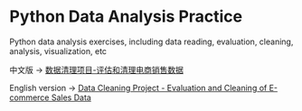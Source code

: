 # Python Data Analysis Practice 

Python data analysis exercises, including data reading, evaluation, cleaning, analysis, visualization, etc

中文版 → [数据清理项目-评估和清理电商销售数据](https://github.com/amaris72/python-data-analysis/blob/main/%E6%95%B0%E6%8D%AE%E6%B8%85%E7%90%86%E9%A1%B9%E7%9B%AE-%E8%AF%84%E4%BC%B0%E5%92%8C%E6%B8%85%E7%90%86%E7%94%B5%E5%95%86%E9%94%80%E5%94%AE%E6%95%B0%E6%8D%AE.ipynb)

English version → [Data Cleaning Project - Evaluation and Cleaning of E-commerce Sales Data](https://github.com/amaris72/python-data-analysis/blob/main/Data%20Cleaning%20Project%20-%20Evaluation%20and%20Cleaning%20of%20E-commerce%20Sales%20Data.ipynb)

